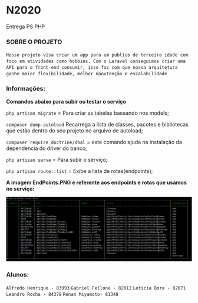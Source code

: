 # N2020
Entrega PS PHP

### SOBRE O PROJETO
`Nosso projeto visa criar um app para um publico de terceira idade com foco em atividades como hobbies. Com o Laravel conseguimos criar uma API para o front-end consumir, isso faz com que nossa arquitetura ganhe maior flexibilidade, melhor manutenção e escalabilidade`

### Informações:

**Comandos abaixo para subir ou testar o serviço**

`php artisan migrate` = Para criar as tabelas baseando nos models;

`composer dump-autoload` Recarrega a lista de classes, pacotes e bibliotecas que estão dentro do seu projeto no arquivo de autoload;

`composer require doctrine/dbal` = este comando ajuda na instalação da dependencia do driver do banco;

`php artisan serve` = Para subir o serviço;

`php artisan route::list` = Exibe a lista de rotas(endpoints);


**A imagem EndPoints.PNG é referente aos endpoints e rotas que usamos no serviço:**

![alt text](https://github.com/gabrielfellone/n2020/blob/master/EndPoints.PNG?raw=true)


### Alunos:

`Alfredo Henrique - 83993`
`Gabriel Fellone - 82012`
`Leticia Bora - 82071`
`Leandro Rocha - 84378`
`Renan Miyamoto- 81348`